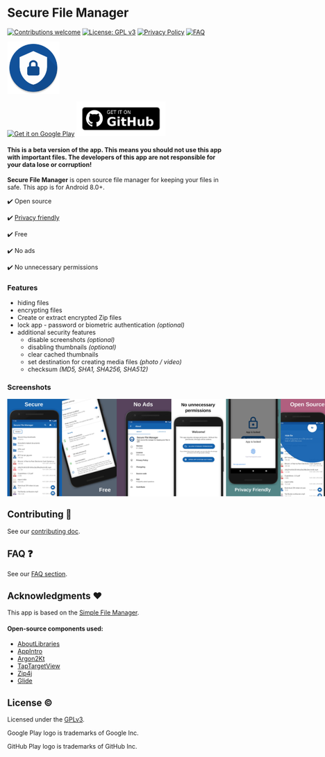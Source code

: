 # Secure File Manager

[![Contributions welcome](https://img.shields.io/badge/contributions-welcome-brightgreen.svg?style=flat)](./CONTRIBUTING.md)
[![License: GPL v3](https://img.shields.io/badge/License-GPLv3-blue.svg)](./LICENSE)
[![Privacy Policy](https://img.shields.io/badge/Privacy-Policy-informational.svg)](./PRIVACY_POLICY.md)
[![FAQ](https://img.shields.io/badge/FAQ-read-informational.svg)](https://github.com/Secure-File-Manager/Secure-File-Manager/wiki/Frequently-Asked-Questions)

<img alt="Logo" src="fastlane/metadata/android/en-US/images/icon.png" width="120" />

<a href='https://play.google.com/store/apps/details?id=com.securefilemanager.app'><img src='https://play.google.com/intl/en_us/badges/images/generic/en-play-badge.png' alt='Get it on Google Play' height='80' /></a>
<a href='https://github.com/Secure-File-Manager/Secure-File-Manager/releases'><img src='assets/github.png' alt='Get it on Github' height='80' /></a>

#### This is a beta version of the app. This means you should not use this app with important files. The developers of this app are not responsible for your data lose or corruption!

**Secure File Manager** is open source file manager for keeping your files in safe. This app is for Android 8.0+.

:heavy_check_mark: Open source

:heavy_check_mark: [Privacy friendly](./PRIVACY_POLICY.md)

:heavy_check_mark: Free

:heavy_check_mark: No ads

:heavy_check_mark: No unnecessary permissions

### Features

 - hiding files
 - encrypting files
 - Create or extract encrypted Zip files
 - lock app - password or biometric authentication *(optional)*
 - additional security features
   - disable screenshots *(optional)*
   - disabling thumbnails *(optional)*
   - clear cached thumbnails
   - set destination for creating media files *(photo / video)*
   - checksum *(MD5, SHA1, SHA256, SHA512)*

### Screenshots

<div style="display:flex;">
<img alt="App image" src="fastlane/metadata/android/en-US/images/phoneScreenshots/app_1.jpg" width="25%">
<img alt="App image" src="fastlane/metadata/android/en-US/images/phoneScreenshots/app_2.jpg" width="25%">
<img alt="App image" src="fastlane/metadata/android/en-US/images/phoneScreenshots/app_3.jpg" width="25%">
<img alt="App image" src="fastlane/metadata/android/en-US/images/phoneScreenshots/app_4.jpg" width="25%">
<img alt="App image" src="fastlane/metadata/android/en-US/images/phoneScreenshots/app_5.jpg" width="25%">
<img alt="App image" src="fastlane/metadata/android/en-US/images/phoneScreenshots/app_6.jpg" width="25%">
</div>

## Contributing :busts_in_silhouette:

See our [contributing doc](./CONTRIBUTING.md).

## FAQ :question:

See our [FAQ section](https://github.com/Secure-File-Manager/Secure-File-Manager/wiki/Frequently-Asked-Questions).

## Acknowledgments :heart:

This app is based on the [Simple File Manager](https://github.com/SimpleMobileTools/Simple-File-Manager).

#### Open-source components used:

 * [AboutLibraries](https://github.com/mikepenz/AboutLibraries)
 * [AppIntro](https://github.com/AppIntro/AppIntro)
 * [Argon2Kt](https://github.com/lambdapioneer/argon2kt)
 * [TapTargetView](https://github.com/KeepSafe/TapTargetView)
 * [Zip4j](https://github.com/srikanth-lingala/zip4j)
 * [Glide](https://github.com/bumptech/glide)


## License :copyright:

Licensed under the [GPLv3](./LICENSE).

Google Play logo is trademarks of Google Inc.

GitHub Play logo is trademarks of GitHub Inc.
